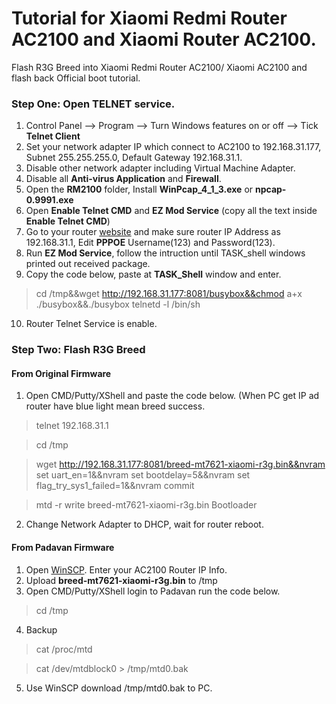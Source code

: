 # Tutorial for Xiaomi Redmi Router AC2100 and Xiaomi Router AC2100.
Flash R3G Breed into Xiaomi Redmi Router AC2100/ Xiaomi AC2100 and flash back Official boot tutorial.

### Step One: Open **TELNET** service.
1. Control Panel --> Program --> Turn Windows features on or off --> Tick **Telnet Client**
2. Set your network adapter IP which connect to AC2100 to 192.168.31.177, Subnet 255.255.255.0, Default Gateway 192.168.31.1.
3. Disable other network adapter including Virtual Machine Adapter.
4. Disable all **Anti-virus Application** and **Firewall**.
5. Open the **RM2100** folder, Install **WinPcap_4_1_3.exe** or **npcap-0.9991.exe**
6. Open **Enable Telnet CMD** and **EZ Mod Service** (copy all the text inside **Enable Telnet CMD**)
7. Go to your router [website](miwifi.com) and make sure router IP Address as 192.168.31.1, Edit **PPPOE** Username(123) and Password(123).
8. Run **EZ Mod Service**, follow the intruction until TASK_shell windows printed out received package.
9. Copy the code below, paste at **TASK_Shell** window and enter.
> cd /tmp&&wget http://192.168.31.177:8081/busybox&&chmod a+x ./busybox&&./busybox telnetd -l /bin/sh
10. Router Telnet Service is enable.

### Step Two: Flash R3G Breed
#### From Original Firmware
1. Open CMD/Putty/XShell and paste the code below. (When PC get IP ad router have blue light mean breed success.
> telnet 192.168.31.1

> cd /tmp

> wget http://192.168.31.177:8081/breed-mt7621-xiaomi-r3g.bin&&nvram set uart_en=1&&nvram set bootdelay=5&&nvram set flag_try_sys1_failed=1&&nvram commit

> mtd -r write breed-mt7621-xiaomi-r3g.bin Bootloader

2. Change Network Adapter to DHCP, wait for router reboot.

#### From Padavan Firmware
1. Open [WinSCP](https://winscp.net/eng/download.php). Enter your AC2100 Router IP Info.
2. Upload **breed-mt7621-xiaomi-r3g.bin** to /tmp
3. Open CMD/Putty/XShell login to Padavan run the code below.
> cd /tmp
4. Backup
> cat /proc/mtd

> cat /dev/mtdblock0 > /tmp/mtd0.bak

5. Use WinSCP download /tmp/mtd0.bak to PC.

